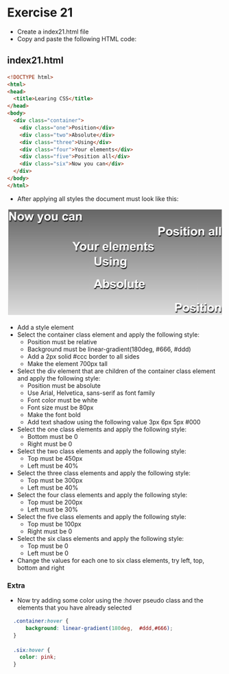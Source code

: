 # Exercise 21

* Create a index21.html file
* Copy and paste the following HTML code:

## index21.html
```html
<!DOCTYPE html>
<html>
<head>
  <title>Learing CSS</title>
</head>
<body>
  <div class="container">
    <div class="one">Position</div>
    <div class="two">Absolute</div>
    <div class="three">Using</div>
    <div class="four">Your elements</div>
    <div class="five">Position all</div>
    <div class="six">Now you can</div>
  </div>
</body>
</html>
```

* After applying all styles the document must look like this:

![Ex 21](./results/ex_21.png)

* Add a style element
* Select the container class element and apply the following style:
  * Position must be relative
  * Background must be linear-gradient(180deg, #666, #ddd)
  * Add a 2px solid #ccc border to all sides
  * Make the element 700px tall
* Select the div element that are children of the container class element and apply the following style:
  * Position must be absolute
  * Use Arial, Helvetica, sans-serif as font family
  * Font color must be white
  * Font size must be 80px
  * Make the font bold
  * Add text shadow using the following value 3px 6px 5px #000
* Select the one class elements and apply the following style:
  * Bottom must be 0
  * Right must be 0
* Select the two class elements and apply the following style:
  * Top must be 450px
  * Left must be 40%
* Select the three class elements and apply the following style:
  * Top must be 300px
  * Left must be 40%
* Select the four class elements and apply the following style:
  * Top must be 200px
  * Left must be 30%
* Select the five class elements and apply the following style:
  * Top must be 100px
  * Right must be 0
* Select the six class elements and apply the following style:
  * Top must be 0
  * Left must be 0
* Change the values for each one to six class elements, try left, top, bottom and right

### Extra
* Now try adding some color using the :hover pseudo class and the elements that you have already selected
```css
  .container:hover {
      background: linear-gradient(180deg,  #ddd,#666);
  }
  
  .six:hover {
    color: pink;
  }
```